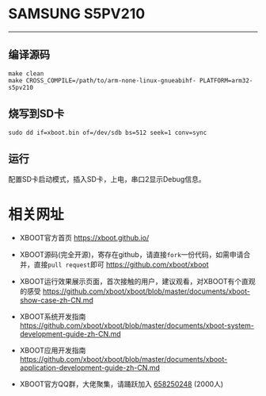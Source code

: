 # SAMSUNG S5PV210

***

## 编译源码
```shell
make clean
make CROSS_COMPILE=/path/to/arm-none-linux-gnueabihf- PLATFORM=arm32-s5pv210
```

## 烧写到SD卡
```shell
sudo dd if=xboot.bin of=/dev/sdb bs=512 seek=1 conv=sync
```

## 运行
配置SD卡启动模式，插入SD卡，上电，串口2显示Debug信息。


# 相关网址

- XBOOT官方首页
  https://xboot.github.io/

- XBOOT源码(完全开源)，寄存在github，请直接`fork`一份代码，如需申请合并，直接`pull request`即可
  https://github.com/xboot/xboot

- XBOOT运行效果展示页面，首次接触的用户，建议观看，对XBOOT有个直观的感受
  https://github.com/xboot/xboot/blob/master/documents/xboot-show-case-zh-CN.md

- XBOOT系统开发指南
  https://github.com/xboot/xboot/blob/master/documents/xboot-system-development-guide-zh-CN.md

- XBOOT应用开发指南
  https://github.com/xboot/xboot/blob/master/documents/xboot-application-development-guide-zh-CN.md

- XBOOT官方QQ群，大佬聚集，请踊跃加入
  [658250248](https://jq.qq.com/?_wv=1027&k=5BOkXYO) (2000人)
